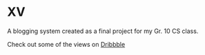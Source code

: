 # XV

A blogging system created as a final project for my Gr. 10 CS class.

Check out some of the views on [Dribbble](https://dribbble.com/jaden/tags/xv)
